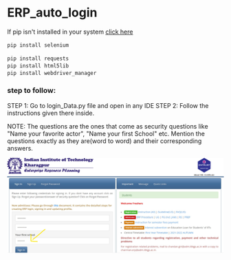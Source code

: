# ERP_auto_login
If pip isn't installed in your system [click here](https://www.geeksforgeeks.org/how-to-install-pip-on-windows/)

```python
pip install selenium
```
```python
pip install requests
pip install html5lib
pip install webdriver_manager   
```
### step to follow:
STEP 1: Go to login_Data.py file and open in any IDE
STEP 2: Follow the instructions given there inside.

NOTE: The questions are the ones that come as security questions like "Name your favorite actor", "Name your first School" etc. Mention the questions exactly as they are(word to word) and their corresponding answers.

![](Erp_login_page.jpg)
